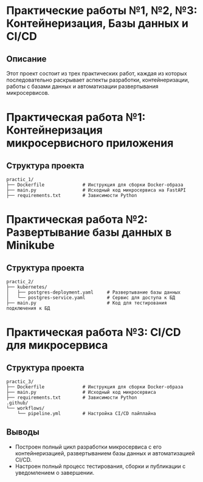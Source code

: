 
# Практические работы №1, №2, №3: Контейнеризация, Базы данных и CI/CD

## Описание
Этот проект состоит из трех практических работ, каждая из которых последовательно раскрывает аспекты разработки, контейнеризации, работы с базами данных и автоматизации развертывания микросервисов.


# Практическая работа №1: Контейнеризация микросервисного приложения

## Структура проекта
```plaintext
practic_1/
├── Dockerfile              # Инструкция для сборки Docker-образа
├── main.py                 # Исходный код микросервиса на FastAPI
├── requirements.txt        # Зависимости Python
```


# Практическая работа №2: Развертывание базы данных в Minikube

## Структура проекта
```plaintext
practic_2/
├── kubernetes/
│   ├── postgres-deployment.yaml     # Развертывание базы данных
│   └── postgres-service.yaml        # Сервис для доступа к БД
├── main.py                          # Код для тестирования подключения к БД
```



# Практическая работа №3: CI/CD для микросервиса


## Структура проекта
```plaintext
practic_3/
├── Dockerfile              # Инструкция для сборки Docker-образа
├── main.py                 # Исходный код микросервиса
├── requirements.txt        # Зависимости Python
.github/
└── workflows/
    └── pipeline.yml        # Настройка CI/CD пайплайна
```


## Выводы
- Построен полный цикл разработки микросервиса с его контейнеризацией, развертыванием базы данных и автоматизацией CI/CD.  
- Настроен полный процесс тестирования, сборки и публикации с уведомлением о завершении.


